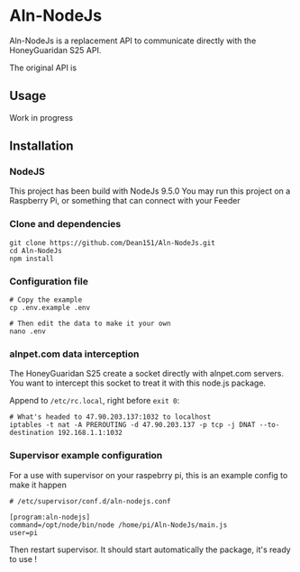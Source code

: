 # Aln-NodeJs

Aln-NodeJs is a replacement API to communicate directly with the HoneyGuaridan S25 API.

The original API is

## Usage

Work in progress

## Installation

### NodeJS

This project has been build with NodeJs 9.5.0
You may run this project on a Raspberry Pi, or something that can connect with your Feeder

### Clone and dependencies

```
git clone https://github.com/Dean151/Aln-NodeJs.git
cd Aln-NodeJs
npm install
```

### Configuration file

```
# Copy the example
cp .env.example .env

# Then edit the data to make it your own
nano .env
```

### alnpet.com data interception

The HoneyGuaridan S25 create a socket directly with alnpet.com servers. You want to intercept this socket to treat it with this node.js package.

Append to `/etc/rc.local`, right before `exit 0`:

```
# What's headed to 47.90.203.137:1032 to localhost
iptables -t nat -A PREROUTING -d 47.90.203.137 -p tcp -j DNAT --to-destination 192.168.1.1:1032
```

### Supervisor example configuration

For a use with supervisor on your raspebrry pi, this is an example config to make it happen

```
# /etc/supervisor/conf.d/aln-nodejs.conf

[program:aln-nodejs]
command=/opt/node/bin/node /home/pi/Aln-NodeJs/main.js
user=pi
```

Then restart supervisor. It should start automatically the package, it's ready to use !